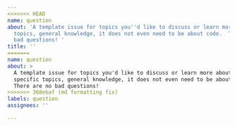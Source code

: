 ```yaml
---
<<<<<<< HEAD
name: question
about: 'A template issue for topics you''d like to discuss or learn more about.  specific
  topics, general knowledge, it does not even need to be about code.  There are no
  bad questions! '
title: ''
=======
name: question 
about: > 
  A template issue for topics you'd like to discuss or learn more about. 
  specific topics, general knowledge, it does not even need to be about code. 
  There are no bad questions! 
>>>>>>> 368ebaf (md formatting fix)
labels: question
assignees: ''

---
```


<!--
  Make your issue easy to find:

  - labels: anything that will make this easier to filter
  - assign: anyone you would like help from
-->
